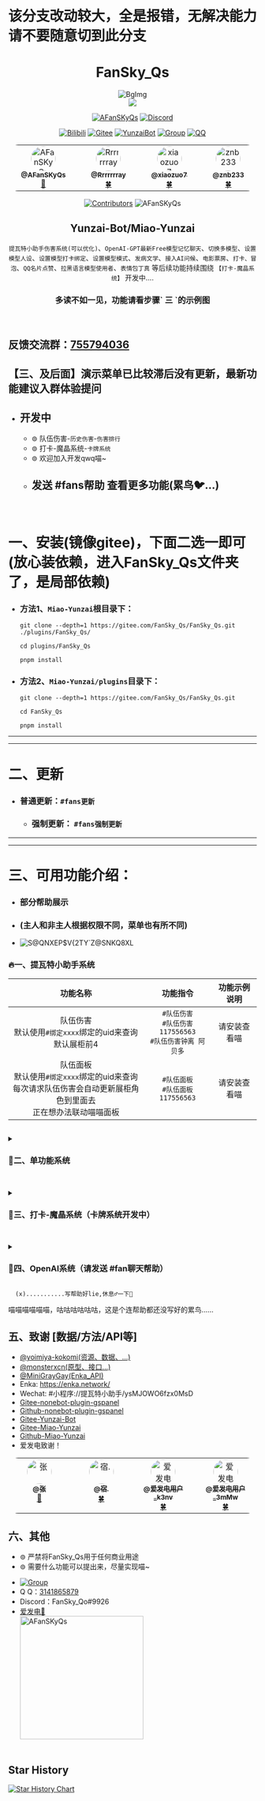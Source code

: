 # 该分支改动较大，全是报错，无解决能力请不要随意切到此分支
<div align="center">
<h1>FanSky_Qs</h1>
<!--   <img src="https://i.imgtg.com/2023/02/11/cmxuS.png" alt="BgImg"> -->
  <img src="https://raw.githubusercontent.com/AFanSKyQs/AFanSKyQs/main/acg.png" alt="BgImg">
  </a>
<!-- ![](https://komarev.com/ghpvc/?username=AFanSKyQs) -->
<br><img src="https://count.getloli.com/get/@:fansky_qs?theme=asoul" /> <br>

[![AFanSKyQs](https://img.shields.io/badge/GitHub_AFanSKyQs-yellowgreen?logo=github)](https://github.com/AFanSKyQs)
[![Discord](https://img.shields.io/badge/Discord_FanSky_Qo-blueviolet?logo=discord)](https://twitter.com/lilianlee90/)
<!-- [![GitHub](https://img.shields.io/badge/GitHub-FanSky_Qs-black?style=flat-square&logo=github)](https://github.com/AFanSKyQs/FanSky_Qs) -->
[![Bilibili](https://img.shields.io/badge/Bilibili_繁星灬守护-ff69b4?logo=bilibili)](https://space.bilibili.com/400618772)
[![Gitee](https://img.shields.io/badge/Gitee？那是什么鸭~-blueviolet?style=flat-square&logo=gitee)](https://gitee.com/FanSky_Qs)
[![YunzaiBot](https://img.shields.io/badge/Yunzai-v3.0.0-9cf?style=flat-square&logo=dependabot)](https://gitee.com/Le-niao/Yunzai-Bot) [![Group](https://img.shields.io/badge/Q群-755794036-red?style=flat-square&logo=GroupMe&logoColor=important)](https://jq.qq.com/?_wv=1027&k=I2HCxKdM) [![QQ](https://img.shields.io/badge/QQ-3141865879-success?style=flat-square&logo=tencent-qq)](https://res.abeim.cn/api/qq/?qq=3141865879)
<table style="border-radius: 20px">
  <tbody style="border-radius: 20px">
    <tr>
      <td align="center" valign="top" width="10%"><a href="https://github.com/AFanSKyQs"><img src="https://avatars.githubusercontent.com/u/59954030?v=4?s=100" style="border-radius: 50%" width="50px;" alt="AFanSKyQs"/><br /><sub><b>@AFanSKyQs</b></sub></a><br /><a href="https://github.com/AFanSKyQs/FanSky_Qs/commits?author=AFanSKyQs" title="Code">🌸</a></td>
      <td align="center" valign="top" width="10%"><a href="https://github.com/Rrrrrrray"><img src="https://avatars.githubusercontent.com/u/28804884?v=4?s=100" style="border-radius: 50%" width="50px;" alt="Rrrrrrray"/><br /><sub><b>@Rrrrrrray</b></sub></a><br /><a href="https://github.com/AFanSKyQs/FanSky_Qs/commits?author=Rrrrrrray" title="Code">🍀</a></td>
<td align="center" valign="top" width="10%"><a href="https://github.com/xiaozuo7"><img src="https://avatars.githubusercontent.com/u/49382984?v=4?s=100" style="border-radius: 50%" width="50px;" alt="xiaozuo7"/><br /><sub><b>@xiaozuo7</b></sub></a><br /><a href="https://github.com/AFanSKyQs/FanSky_Qs/commits?author=xiaozuo7" title="Code">🍀</a></td>
<td align="center" valign="top" width="10%"><a href="https://github.com/znb233"><img src="https://avatars.githubusercontent.com/u/129647402?v=4?s=100" style="border-radius: 50%" width="50px;" alt="znb233"/><br /><sub><b>@znb233</b></sub></a><br /><a href="https://github.com/AFanSKyQs/FanSky_Qs/commits?author=znb233" title="Code">🍀</a></td>
      </tr>
  </tbody>
</table>


[![Contributors](https://img.shields.io/badge/Contributors-4-orange.svg?style=flat-square)](#Cntributors)
![AFanSKyQs](https://komarev.com/ghpvc/?username=AFanSkyQs)

</div>

<div align="center">
  <h2>Yunzai-Bot/Miao-Yunzai</h2>

`提瓦特小助手伤害系统(可以优化)`、`OpenAI-GPT最新Free模型记忆聊天`、`切换多模型`、`设置模型人设`、`设置模型打卡绑定`、`设置模型模式`、`发病文学`、`接入AI问候`、`电影票房`、`打卡、冒泡`、`QQ名片点赞`、`拉黑语言模型使用者`、`表情包丁真`
等后续功能持续围绕 `【打卡-魔晶系统】` 开发中....

  </div>


<div align="center">
<h3>多读不如一见，功能请看步骤` 三 `的示例图</h3>
  </div>
  
<br>


## 反馈交流群：[755794036](https://jq.qq.com/?_wv=1027&k=I2HCxKdM)
## 【三、及后面】演示菜单已比较滞后没有更新，最新功能建议入群体验提问

* ## 开发中
    - ⊚ 队伍伤害-`历史伤害`-`伤害排行`
    - ⊚ 打卡-魔晶系统-`卡牌系统`
    - ⊚ 欢迎加入开发qwq喵~
    - <h2> 发送 #fans帮助 查看更多功能(累鸟🐦...) </h2>

<br>

##

<h1>一、安装(镜像gitee)，下面二选一即可<br>(放心装依赖，进入FanSky_Qs文件夹了，是局部依赖)</h1> 

- ### 方法1、`Miao-Yunzai`根目录下：

   ```
   git clone --depth=1 https://gitee.com/FanSky_Qs/FanSky_Qs.git ./plugins/FanSky_Qs/
   ```

   ```
   cd plugins/FanSky_Qs
   ```

   ```
   pnpm install
   ```

- ### 方法2、`Miao-Yunzai/plugins`目录下：

  ```
  git clone --depth=1 https://gitee.com/FanSky_Qs/FanSky_Qs.git
  ```

  ```
  cd FanSky_Qs
  ```

  ```
  pnpm install
  ```

<hr>
<hr>

<h1>二、更新</h1>

  - ### 普通更新：`#fans更新`

    - ### 强制更新： `#fans强制更新`

<hr>
<hr>

<h1>三、可用功能介绍：</h1>

  - ### 部分帮助展示
  - ### (主人和非主人根据权限不同，菜单也有所不同)

  - ![S@QNXEP$V{2TY`Z@SNKQ8XL](https://raw.githubusercontent.com/AFanSKyQs/Temp/main/menu.jpg)

<div align="left">
  <h3>🔥一、提瓦特小助手系统</h3>

|                                  功能名称                                  |                     功能指令                     | 功能示例说明 |
|:----------------------------------------------------------------------:|:--------------------------------------------:|:------:|
|                队伍伤害<br>默认使用`#绑定xxxx`绑定的uid来查询<br>默认展柜前4                | `#队伍伤害`<br>`#队伍伤害117556563`<br>`#队伍伤害钟离 阿贝多` | 请安装查看喵 |
| 队伍面板<br>默认使用`#绑定xxxx`绑定的uid来查询<br>每次请求队伍伤害会自动更新展柜角色到里面去<br>正在想办法联动喵喵面板 |         `#队伍面板`<br>`#队伍面板117556563`          | 请安装查看喵 |  

 </div>

##

<div align="left">

<!--   <h1>🌟单功能系统</h1> -->


  <details>
    <summary>
      <h3>🌟二、单功能系统</h3>
<!--     <h2>点击展开查看单功能系统</h2> -->
    </summary>
<!--    <div> -->

|         功能名称          |            功能指令            |                                                                功能示例说明                                                                 |
|:---------------------:|:--------------------------:|:-------------------------------------------------------------------------------------------------------------------------------------:|
|         ✨电影票房         |       `猫眼票房`、`电影票房`        |           ![电影票房压缩](https://user-images.githubusercontent.com/59954030/224909906-8b4756e0-dc76-4be8-b7fa-edf989cc28d6.png)            |
|       🔥机器人对你发病       | `发电`,或者直接艾特机器人`不加任何话，即空消息` |            ![发病压缩](https://user-images.githubusercontent.com/59954030/224910000-884d6a3c-a693-4878-b704-c633ef69616a.png)             |
|        🌱一眼丁真         |      `一眼丁真`、`遗言丁真`..等      |           ![一眼丁真压缩](https://user-images.githubusercontent.com/59954030/224910023-34e717b4-aa61-41c1-a2e8-1f4f68fc9535.png)            |
|         💐 点赞         |         `点赞`、`赞我`          | 有点赞卡片、需要加好友才能点上赞噢喵~<br>![点赞压缩](https://user-images.githubusercontent.com/59954030/224924192-eccb51c0-0d6f-4379-a6b8-81caff88f41b.png) |
| 🌟派蒙的星光考察（感觉每人玩，先咕咕了） |  `派蒙的星光考察`、`星光考察`,`猜+角色`   |                                                                                                                                       |
|       多更多请安装后看帮助~        |  `更多请安装后看帮助~ `   |                                                              更多请安装后看帮助~                                                               |
<!--   </div> -->
<!--     </details> -->
 </div>

##

<div align="left">
<!--   <h1>🍁打卡-魔晶系统（卡牌系统开发中）</h1> -->

<!-- ### 目前仅记录魔晶值与部分信息，后续将开发联动魔晶的`卡牌系统` -->
  <details>
    <summary><h3>🍁三、打卡-魔晶系统（卡牌系统开发中）</h3></summary>
<!--     <summary><h2>点击展开查看打卡系统</h2></summary> -->

| 功能名称   | 功能指令？     |                                                                                                               功能示例说明                                                                                                                |
|--------|-----------|:-----------------------------------------------------------------------------------------------------------------------------------------------------------------------------------------------------------------------------------:|
| 打卡     | `打卡`、`冒泡` | ![打卡图1压缩](https://user-images.githubusercontent.com/59954030/224912018-1fb61980-ddd3-4341-a195-9e98042a05bb.png)<br>![打卡图压缩](https://user-images.githubusercontent.com/59954030/224912447-e22e0475-18e4-4b69-a61b-cdb1a9a335e1.png) |
| 首次打卡时间 | `首次打卡时间`  |                                                         ![首次打卡时间压缩](https://user-images.githubusercontent.com/59954030/224911605-1c1f9c3a-534d-4483-84d5-6ad0f8636ec7.png)                                                          |
| 打卡用户总览 | `打卡统计`    |                                                          ![打卡统计压缩](https://user-images.githubusercontent.com/59954030/224911909-7cecf7ca-f238-438c-a536-a42565da4a59.png)                                                           |

<!--     </div> -->
  </details>
  </div>

##

<div align="left">
<!--   <h1> 🤯 OpenAI系统 </h1> -->

  <details>
    <summary>
      <h3> 🤯四、OpenAI系统（请发送 #fan聊天帮助） </h3>
<!--       <h2>点击展开查看OpenAI系统</h2> -->
    </summary>

![S@QNXEP$V{2TY`Z@SNKQ8XL](https://raw.githubusercontent.com/AFanSKyQs/Temp/main/OpenAI.jpg)

模型的使用:设置好你的`OpenAI_Key`
以后，艾特机器人即可开始对话聊天<br>![S@QNXEP$V{2TY`Z@SNKQ8XL](https://user-images.githubusercontent.com/59954030/224913376-7a6a0ca0-9d5e-48c7-a687-8f85e6ac56c3.png)

### OpenAI的API只需要key即可使用，默认采用镜像站，也可自定义代理地址,也可以通过`指令设置指定地址和端口`，有问题请入群艾特我一下，免费解决问题和提供一些东西[755794036](https://jq.qq.com/?_wv=1027&k=I2HCxKdM),`群文件`也有大佬分享的`代理`等东西
### 更多请发送`#fan聊天菜单`查看帮助
| 功能名称         | 功能指令？               | 功能示例说明                                                                                                                                                                        |
|--------------|---------------------|-------------------------------------------------------------------------------------------------------------------------------------------------------------------------------|
| 拉黑使用         | `拉黑语言模型`123456789   | `QQ：123456789`将不可用`OpenAI`对话                                                                                                                                                  |
| 更换模型         | `更换语言模型`1、`切换语言模型`2 | 切换语言模型，不同模型回答等可能不一样，目前支持`1`、`2`俩种模型，`GPT3` 和 `GPT3.5`<br>![更换语言模型1压缩](https://user-images.githubusercontent.com/59954030/224918515-c3f71f57-2bd1-4b02-bf10-fb2efbf2c6e3.png)  |
| 禁用某人使用OpenAI | `拉黑语言模型`123456789   | `QQ：123456789`将不可用`OpenAI`对话                                                                                                                                                  |
| 模型人设         | `设置模型人设`你是一只猫娘..... | 将模型人设设置为你后面说的预设(`你是一只猫娘.....`)，每次切换人设会自动识别并重新开始记忆对话                                                                                                                           |
| 模型模式         | `设置模型模式`1           | 模式1：每轮重置,`不记忆对话`、模式2：`记忆对话`，`每个人的记忆是单独的`                                                                                                                                      |
| 模型联动打卡系统     | `设置模型打卡`开启          | 与打卡的魔晶系统联动，每次对话`花费8魔晶`，无魔晶或无打卡会提示                                                                                                                                             | |

[//]: # (| 早、中、晚问候      | 无需指令                | 设置了`OpenAI_key`后，群友发早、晚、早安...等所有问候词语都会`接入AI`，然后AI做出对问候的回复<br>![AI问候压缩]&#40;https://user-images.githubusercontent.com/59954030/224919065-3ca33e2d-5644-4c40-8f76-a87ce7f384fc.png&#41; |)
[//]: # (| 模型列表         | `语言模型列表`            | 查看所有语言`模型列表`，并且有切换提示<br> ![语言模型列表压缩]&#40;https://user-images.githubusercontent.com/59954030/224918129-6b0d664d-bf6a-497a-a7de-20b0af1e71e6.png&#41;                                   |)
<!--     </details> -->
 </div>

      (x)...........写帮助好lie,休息♂一下🥝

喵喵喵喵喵喵，咕咕咕咕咕咕，这是个连帮助都还没写好的累鸟......

## 五、致谢 [数据/方法/API等]

- [@yoimiya-kokomi(资源、数据、...)](https://github.com/yoimiya-kokomi)
- [@monsterxcn(原型、接口...)](https://github.com/monsterxcn)
- [@MiniGrayGay(Enka_API)](https://github.com/MiniGrayGay)
- Enka: https://enka.network/
- Wechat: #小程序://提瓦特小助手/ysMJOWO6fzx0MsD
- [Gitee-nonebot-plugin-gspanel](https://gitee.com/work-for-myself/nonebot-plugin-gspanel)
- [Github-nonebot-plugin-gspanel](https://github.com/monsterxcn/nonebot-plugin-gspanel)
- [Gitee-Yunzai-Bot](https://gitee.com/Le-niao/Yunzai-Bot)
- [Gitee-Miao-Yunzai](https://gitee.com/yoimiya-kokomi/Miao-Yunzai)
- [Github-Miao-Yunzai](https://github.com/yoimiya-kokomi/Miao-Yunzai)
- 爱发电致谢！
<table style="border-radius: 20px">
  <tbody style="border-radius: 20px">
    <tr>
      <td align="center" valign="top" width="10%"><a href="https://afdian.net/u/0c06a87ec59411edba3b5254001e7c00"><img src="https://pic1.afdiancdn.com/user/user_upload_osl/da6993c5c862914f1435833fd6120ff5_w132_h132_s3.jpeg?imageView2/1/w/120/h/120" style="border-radius: 50%" width="50px;" alt="张"/><br /><sub><b>@张</b></sub></a><br /><a href="https://afdian.net/u/0c06a87ec59411edba3b5254001e7c00" title="Code">🌸</a></td>
      <td align="center" valign="top" width="10%"><a href="https://afdian.net/a/123456789v3"><img src="https://pic1.afdiancdn.com/user/user_upload_osl/c2a9267b59f6bd054b6f5ddc95de17ae_w132_h132_s3.jpeg?imageView2/1/w/120/h/120" style="border-radius: 50%" width="50px;" alt="宿."/><br /><sub><b>@宿.</b></sub></a><br /><a href="https://afdian.net/a/123456789v3" title="Code">🍀</a></td>
<td align="center" valign="top" width="10%"><a href="https://afdian.net/u/171a44ac8e6a11ed9f3c5254001e7c00"><img src="https://pic1.afdiancdn.com/default/avatar/avatar-orange.png?imageView2/1/w/120/h/120" style="border-radius: 50%" width="50px;" alt="爱发电用户_k3nv
"/><br /><sub><b>@爱发电用户_k3nv
</b></sub></a><br /><a href="https://afdian.net/u/171a44ac8e6a11ed9f3c5254001e7c00" title="Code">🍀</a></td>
<td align="center" valign="top" width="10%"><a href="https://afdian.net/u/04409126c10811edbd1d5254001e7c00"><img src="https://pic1.afdiancdn.com/default/avatar/avatar-orange.png?imageView2/1/w/120/h/120" style="border-radius: 50%" width="50px;" alt="爱发电用户_3mMw
"/><br /><sub><b>@爱发电用户_3mMw
</b></sub></a><br /><a href="https://afdian.net/u/04409126c10811edbd1d5254001e7c00" title="Code">🍀</a></td>
      </tr>
  </tbody>
</table>

## 六、其他

- ⊚ 严禁将FanSky_Qs用于任何商业用途
- ⊚ 需要什么功能可以提出来，尽量实现喵~

<!--   - QQ群:[755794036](https://jq.qq.com/?_wv=1027&k=I2HCxKdM) -->

- [![Group](https://img.shields.io/badge/QQ群-755794036-red?style=flat-square&logo=GroupMe&logoColor=important)](https://jq.qq.com/?_wv=1027&k=I2HCxKdM)
- Q Q：[3141865879](https://res.abeim.cn/api/qq/?qq=3141865879)
- Discord：FanSky_Qo#9926
- [爱发电🌸](https://afdian.net/a/afanskyqs)<br><td align="center" valign="top" width="100%"><a href="https://afdian.net/a/afanskyqs"><img src="https://i.imgtg.com/2023/03/18/luiPi.jpg" width="250px;" alt="AFanSKyQs"/><br /><sub><b></b></sub></a><br /><a href="https://github.com/AFanSKyQs/FanSky_Qs/commits?author=AFanSKyQs" title="Code"></a></td>

## Star History

[![Star History Chart](https://api.star-history.com/svg?repos=AFanSKyQs/FanSky_Qs&type=Date)](https://star-history.com/#AFanSKyQs/FanSky_Qs&Date)

